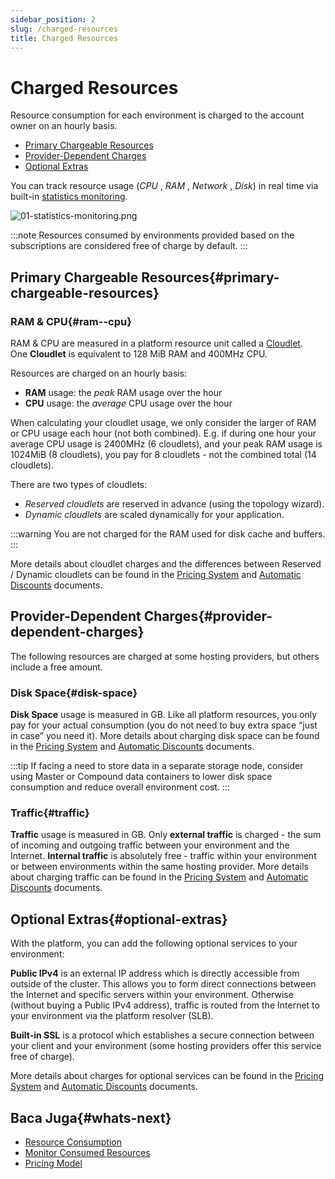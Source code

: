 ```yaml
---
sidebar_position: 2
slug: /charged-resources
title: Charged Resources
---
```

# Charged Resources

Resource consumption for each environment is charged to the account owner on an hourly basis.

  * [Primary Chargeable Resources](https://docs.dewacloud.com/docs/#primary-chargeable-resources)
  * [Provider-Dependent Charges](https://docs.dewacloud.com/docs/#provider-dependent-charges)
  * [Optional Extras](https://docs.dewacloud.com/docs/#optional-extras)

You can track resource usage (_CPU_ , _RAM_ , _Network_ , _Disk_) in real time via built-in [statistics monitoring](https://docs.dewacloud.com/docs/view-app-statistics/).

![01-statistics-monitoring.png](#)

:::note Resources consumed by environments provided based on the subscriptions are considered free of charge by default. :::

## Primary Chargeable Resources{#primary-chargeable-resources}

### RAM & CPU{#ram--cpu}

RAM & CPU are measured in a platform resource unit called a [Cloudlet](https://docs.dewacloud.com/docs/cloudlet/).  
One **Cloudlet** is equivalent to 128 MiB RAM and 400MHz CPU.

Resources are charged on an hourly basis:

  * **RAM** usage: the _peak_ RAM usage over the hour
  * **CPU** usage: the _average_ CPU usage over the hour

When calculating your cloudlet usage, we only consider the larger of RAM or CPU usage each hour (not both combined). E.g. if during one hour your average CPU usage is 2400MHz (6 cloudlets), and your peak RAM usage is 1024MiB (8 cloudlets), you pay for 8 cloudlets - not the combined total (14 cloudlets).

There are two types of cloudlets:

  * _Reserved cloudlets_ are reserved in advance (using the topology wizard).
  * _Dynamic cloudlets_ are scaled dynamically for your application.

:::warning You are not charged for the RAM used for disk cache and buffers. :::

More details about cloudlet charges and the differences between Reserved / Dynamic cloudlets can be found in the [Pricing System](https://docs.dewacloud.com/docs/pricing-model/) and [Automatic Discounts](https://docs.dewacloud.com/docs/automatic-discounts/#ramcpu) documents.

## Provider-Dependent Charges{#provider-dependent-charges}

The following resources are charged at some hosting providers, but others include a free amount.

### Disk Space{#disk-space}

**Disk Space** usage is measured in GB. Like all platform resources, you only pay for your actual consumption (you do not need to buy extra space “just in case” you need it). More details about charging disk space can be found in the [Pricing System](https://docs.dewacloud.com/docs/pricing-model/) and [Automatic Discounts](https://docs.dewacloud.com/docs/automatic-discounts/#disk-space) documents.

:::tip If facing a need to store data in a separate storage node, consider using Master or Compound data containers to lower disk space consumption and reduce overall environment cost. :::

### Traffic{#traffic}

**Traffic** usage is measured in GB. Only __external traffic__ is charged - the sum of incoming and outgoing traffic between your environment and the Internet. __Internal traffic__ is absolutely free - traffic within your environment or between environments within the same hosting provider. More details about charging traffic can be found in the [Pricing System](https://docs.dewacloud.com/docs/pricing-model/) and [Automatic Discounts](https://docs.dewacloud.com/docs/automatic-discounts/#traffic) documents.

## Optional Extras{#optional-extras}

With the platform, you can add the following optional services to your environment:

**Public IPv4** is an external IP address which is directly accessible from outside of the cluster. This allows you to form direct connections between the Internet and specific servers within your environment. Otherwise (without buying a Public IPv4 address), traffic is routed from the Internet to your environment via the platform resolver (SLB).

**Built-in SSL** is a protocol which establishes a secure connection between your client and your environment (some hosting providers offer this service free of charge).

More details about charges for optional services can be found in the [Pricing System](https://docs.dewacloud.com/docs/pricing-model/) and [Automatic Discounts](https://docs.dewacloud.com/docs/automatic-discounts/#options) documents.

## Baca Juga{#whats-next}

  * [Resource Consumption](https://docs.dewacloud.com/docs/resource-consumption/)
  * [Monitor Consumed Resources](https://docs.dewacloud.com/docs/monitoring-consumed-resources/)
  * [Pricing Model](https://docs.dewacloud.com/docs/pricing-model/)